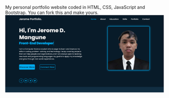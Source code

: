My personal portfolio website coded in HTML, CSS, JavaScript and Bootstrap. You can fork this and make yours.
![image alt](https://github.com/jeromemangune2004/ASSIGNMENT--SE1/blob/main/images/Screenshot%202025-08-15%20160219.png?raw=true)

